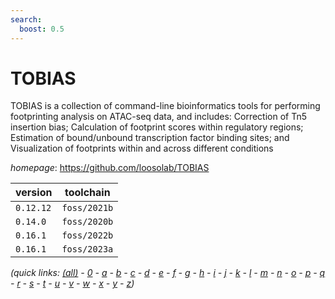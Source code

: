 ```yaml
---
search:
  boost: 0.5
---
```

# TOBIAS

TOBIAS is a collection of command-line bioinformatics tools for performing footprinting analysis on ATAC-seq data, and includes: Correction of Tn5 insertion bias; Calculation of footprint scores within regulatory regions; Estimation of bound/unbound transcription factor binding sites; and Visualization of footprints within and across different conditions

*homepage*: <https://github.com/loosolab/TOBIAS>

version | toolchain
--------|----------
``0.12.12`` | ``foss/2021b``
``0.14.0`` | ``foss/2020b``
``0.16.1`` | ``foss/2022b``
``0.16.1`` | ``foss/2023a``


*(quick links: [(all)](../index.md) - [0](../0/index.md) - [a](../a/index.md) - [b](../b/index.md) - [c](../c/index.md) - [d](../d/index.md) - [e](../e/index.md) - [f](../f/index.md) - [g](../g/index.md) - [h](../h/index.md) - [i](../i/index.md) - [j](../j/index.md) - [k](../k/index.md) - [l](../l/index.md) - [m](../m/index.md) - [n](../n/index.md) - [o](../o/index.md) - [p](../p/index.md) - [q](../q/index.md) - [r](../r/index.md) - [s](../s/index.md) - [t](../t/index.md) - [u](../u/index.md) - [v](../v/index.md) - [w](../w/index.md) - [x](../x/index.md) - [y](../y/index.md) - [z](../z/index.md))*

